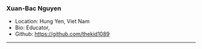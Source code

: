 ### Xuan-Bac Nguyen
- Location: Hung Yen, Viet Nam
- Bio: Educator, 
- Github: https://github.com/thekid1089
***
